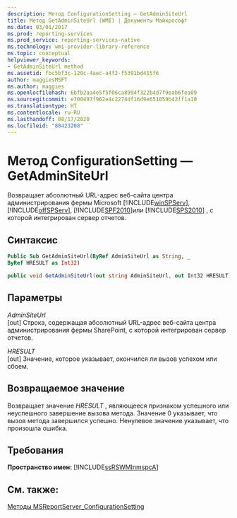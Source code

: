 ```yaml
---
description: Метод ConfigurationSetting — GetAdminSiteUrl
title: Метод GetAdminSiteUrl (WMI) | Документы Майкрософт
ms.date: 03/01/2017
ms.prod: reporting-services
ms.prod_service: reporting-services-native
ms.technology: wmi-provider-library-reference
ms.topic: conceptual
helpviewer_keywords:
- GetAdminSiteUrl method
ms.assetid: fbc5bf3c-120c-4aec-a4f2-f5391bd415f6
author: maggiesMSFT
ms.author: maggies
ms.openlocfilehash: 6bfb2aa4e5f5f06ca8994f322b4d7f9eab6fea09
ms.sourcegitcommit: e700497f962e4c2274df16d9e651059b42ff1a10
ms.translationtype: HT
ms.contentlocale: ru-RU
ms.lasthandoff: 08/17/2020
ms.locfileid: "88423208"
---
```

# <a name="configurationsetting-method---getadminsiteurl"></a>Метод ConfigurationSetting — GetAdminSiteUrl
  Возвращает абсолютный URL-адрес веб-сайта центра администрирования фермы Microsoft [!INCLUDE[winSPServ](../../includes/winspserv-md.md)], [!INCLUDE[offSPServ](../../includes/offspserv-md.md)], [!INCLUDE[SPF2010](../../includes/spf2010-md.md)]или [!INCLUDE[SPS2010](../../includes/sps2010-md.md)] , с которой интегрирован сервер отчетов.  
  
## <a name="syntax"></a>Синтаксис  
  
```vb  
Public Sub GetAdminSiteUrl(ByRef AdminSiteUrl as String, _  
ByRef HRESULT as Int32)  
```  
  
```csharp  
public void GetAdminSiteUrl(out string AdminSiteUrl, out Int32 HRESULT);  
```  
  
## <a name="parameters"></a>Параметры  
 *AdminSiteUrl*  
 [out] Строка, содержащая абсолютный URL-адрес веб-сайта центра администрирования фермы SharePoint, с которой интегрирован сервер отчетов.  
  
 *HRESULT*  
 [out] Значение, которое указывает, окончился ли вызов успехом или сбоем.  
  
## <a name="return-value"></a>Возвращаемое значение  
 Возвращает значение *HRESULT* , являющееся признаком успешного или неуспешного завершение вызова метода. Значение 0 указывает, что вызов метода завершился успешно. Ненулевое значение указывает, что произошла ошибка.  
  
## <a name="requirements"></a>Требования  
 **Пространство имен:** [!INCLUDE[ssRSWMInmspcA](../../includes/ssrswminmspca-md.md)]  
  
## <a name="see-also"></a>См. также:  
 [Методы MSReportServer_ConfigurationSetting](../../reporting-services/wmi-provider-library-reference/msreportserver-configurationsetting-methods.md)  
  
  
